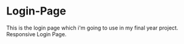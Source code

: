 # Login-Page
This is the login page which i'm going to use in my final year project.
Responsive Login Page.

